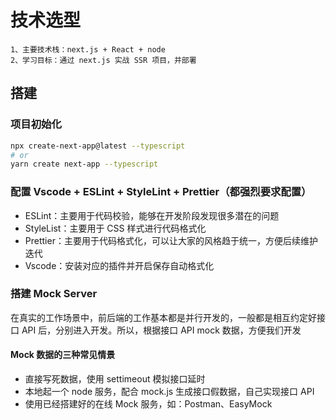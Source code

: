 # 技术选型

```
1、主要技术栈：next.js + React + node
2、学习目标：通过 next.js 实战 SSR 项目，并部署
```

## 搭建

### 项目初始化

```bash
npx create-next-app@latest --typescript
# or
yarn create next-app --typescript
```

### 配置 Vscode + ESLint + StyleLint + Prettier（都强烈要求配置）

- ESLint：主要用于代码校验，能够在开发阶段发现很多潜在的问题
- StyleList：主要用于 CSS 样式进行代码格式化
- Prettier：主要用于代码格式化，可以让大家的风格趋于统一，方便后续维护迭代
- Vscode：安装对应的插件并开启保存自动格式化

### 搭建 Mock Server

在真实的工作场景中，前后端的工作基本都是并行开发的，一般都是相互约定好接口 API 后，分别进入开发。所以，根据接口 API mock 数据，方便我们开发

#### Mock 数据的三种常见情景

- 直接写死数据，使用 settimeout 模拟接口延时
- 本地起一个 node 服务，配合 mock.js 生成接口假数据，自己实现接口 API
- 使用已经搭建好的在线 Mock 服务，如：Postman、EasyMock
